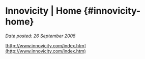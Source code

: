 # Innovicity | Home {#innovicity-home}

_Date posted: 26 September 2005_

[http://www.innovicity.com/index.htm](http://www.innovicity.com/index.htm)